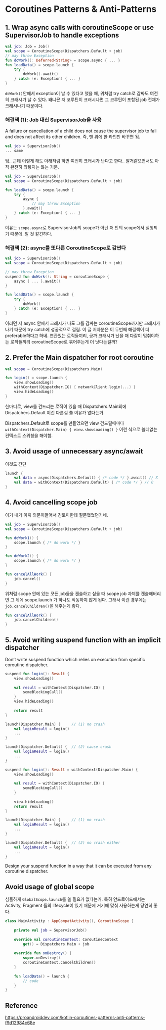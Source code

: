 # Coroutines Patterns & Anti-Patterns

## 1. Wrap async calls with coroutineScope or use SupervisorJob to handle exceptions

```kotlin
val job: Job = Job()
val scope = CoroutineScope(Dispatchers.Default + job)
// may throw Exception
fun doWork(): Deferred<String> = scope.async { ... }
fun loadData() = scope.launch {
    try {
        doWork().await()
    } catch (e: Exception) { ... }
}
```

`doWork()`안에서 exception이 날 수 있다고 했을 때, 위처럼 try catch로 감싸도 여전히 크래시가 날 수 있다.
왜냐믄 저 코루틴이 크래시나면 그 코루틴이 포함된 job 전체가 크래시나기 때문이다.

### 해결책 (1): Job 대신 SupervisorJob을 사용

A failure or cancellation of a child does not cause the supervisor job to fail and does not affect its other children.
즉, 맨 위에 한 라인만 바꾸면 됨.

```kotlin
val job = SupervisorJob()
... same
```

엌.. 근데 이렇게 해도 아래처럼 하면 여전히 크래시가 난다고 한다.. 알거같으면서도 아직 완전히 와닿지는 않는 기분.

```kotlin
val job = SupervisorJob()                               
val scope = CoroutineScope(Dispatchers.Default + job)

fun loadData() = scope.launch {
    try {
        async {
            // may throw Exception 
        }.await()
    } catch (e: Exception) { ... }
}
```

이유는 `scope.async`로 SupervisorJob의 scope가 아닌 저 안의 scope에서 실행되기 때문에. 알 것 같긴하다.

### 해결책 (2): async를 또다른 CoroutineScope로 감싼다

```kotlin
val job = SupervisorJob()                               
val scope = CoroutineScope(Dispatchers.Default + job)

// may throw Exception
suspend fun doWork(): String = coroutineScope {
    async { ... }.await()
}

fun loadData() = scope.launch {
    try {
        doWork()
    } catch (e: Exception) { ... }
}
```

이러면 저 async 안에서 크래시가 나도 그를 감싸는 coroutineScope까지만 크래시가 나기 때문에 try catch에 성공적으로 걸림.
이 글 저자분은 이 두번째 해결책이 더 preferable하다고 하네. 연관있는 로직들끼리, 긍까 크래시가 났을 때 다같이 멈춰야하는 로직들끼리 coroutineScope로 묶어주는게 더 낫다는걸까?

## 2. Prefer the Main dispatcher for root coroutine

```kotlin
val scope = CoroutineScope(Dispatchers.Main)

fun login() = scope.launch {
    view.showLoading()    
    withContext(Dispatcher.IO) { networkClient.login(...) }
    view.hideLoading()
}
```

한마디로, view를 건드리는 로직이 있을 때 Dispatchers.Main외에 Dispatchers.Default 이런 다른걸 쓸 이유가 없다는거.

Dispatchers.Default로 scope를 만들었으면 view 건드릴때마다 `withContext(Dispatcher.Main) { view.showLoading() }` 이런 식으로 쓸데없는 컨텍스트 스위칭을 해야함.

## 3. Avoid usage of unnecessary async/await

이것도 간단

```kotlin
launch {
    val data = async(Dispatchers.Default) { /* code */ }.await() // X
    val data = withContext(Dispatchers.Default) { /* code */ } // O
}
```

## 4. Avoid cancelling scope job

이거 내가 아까 의문이들어서 김토미한테 질문했었던거네.

```kotlin
val job = SupervisorJob()
val scope = CoroutineScope(Dispatchers.Default + job)

fun doWork1() {
    scope.launch { /* do work */ }
}

fun doWork2() {
    scope.launch { /* do work */ }
}

fun cancelAllWork() {
    job.cancel()
}
```

위처럼 scope 안에 있는 모든 job들을 캔슬하고 싶을 때 scope job 자체를 캔슬해버리면 그 뒤에 scope.launch 가 하나도 작동하지 않게 된다.
그래서 이런 경우에는 `job.cancelChildren()`을 해주는게 좋다.

```kotlin
fun cancelAllWork() {
    job.cancelChildren()
}
```

## 5. Avoid writing suspend function with an implicit dispatcher

Don’t write suspend function which relies on execution from specific coroutine dispatcher.

```kotlin
suspend fun login(): Result {
    view.showLoading()
    
    val result = withContext(Dispatcher.IO) {  
        someBlockingCall() 
    }
    view.hideLoading()
    
    return result
}

launch(Dispatcher.Main) {     // (1) no crash
    val loginResult = login()
    ...
}

launch(Dispatcher.Default) {  // (2) cause crash
    val loginResult = login()
    ...
}
```

```kotlin
suspend fun login(): Result = withContext(Dispatcher.Main) {
    view.showLoading()
    
    val result = withContext(Dispatcher.IO) {  
        someBlockingCall() 
    }
    
    view.hideLoading()
	return result
}

launch(Dispatcher.Main) {     // (1) no crash
    val loginResult = login()
    ...
}

launch(Dispatcher.Default) {  // (2) no crash either
    val loginResult = login()
    ...
}
```

Design your suspend function in a way that it can be executed from any coroutine dispatcher.

## Avoid usage of global scope

심플하게 `GlobalScope.launch`를 쓸 필요가 없다는거.
특히 안드로이드에서는 Activity, Fragment 들의 lifecycle이 있기 때문에 거기에 맞춰 사용하는게 당연히 좋다.

```kotlin
class MainActivity : AppCompatActivity(), CoroutineScope {
    
    private val job = SupervisorJob()
    
    override val coroutineContext: CoroutineContext
        get() = Dispatchers.Main + job
    
    override fun onDestroy() {
        super.onDestroy()
        coroutineContext.cancelChildren()
    }
    
    fun loadData() = launch {
        // code
    }
}
```

## Reference

https://proandroiddev.com/kotlin-coroutines-patterns-anti-patterns-f9d12984c68e
